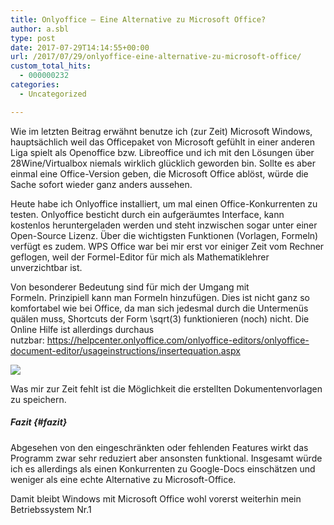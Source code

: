 ```yaml
---
title: Onlyoffice – Eine Alternative zu Microsoft Office?
author: a.sbl
type: post
date: 2017-07-29T14:14:55+00:00
url: /2017/07/29/onlyoffice-eine-alternative-zu-microsoft-office/
custom_total_hits:
  - 000000232
categories:
  - Uncategorized

---
```

Wie im letzten Beitrag erwähnt benutze ich (zur Zeit) Microsoft Windows, hauptsächlich weil das Officepaket von Microsoft gefühlt in einer anderen Liga spielt als Openoffice bzw. Libreoffice und ich mit den Lösungen über 28Wine/Virtualbox niemals wirklich glücklich geworden bin. Sollte es aber einmal eine Office-Version geben, die Microsoft Office ablöst, würde die Sache sofort wieder ganz anders aussehen.

Heute habe ich Onlyoffice installiert, um mal einen Office-Konkurrenten zu testen. Onlyoffice besticht durch ein aufgeräumtes Interface, kann kostenlos heruntergeladen werden und steht inzwischen sogar unter einer Open-Source Lizenz. Über die wichtigsten Funktionen (Vorlagen, Formeln) verfügt es zudem. WPS Office war bei mir erst vor einiger Zeit vom Rechner geflogen, weil der Formel-Editor für mich als Mathematiklehrer unverzichtbar ist.

Von besonderer Bedeutung sind für mich der Umgang mit Formeln. Prinzipiell kann man Formeln hinzufügen. Dies ist nicht ganz so komfortabel wie bei Office, da man sich jedesmal durch die Untermenüs quälen muss, Shortcuts der Form \sqrt(3) funktionieren (noch) nicht. Die Online Hilfe ist allerdings durchaus nutzbar: <https://helpcenter.onlyoffice.com/onlyoffice-editors/onlyoffice-document-editor/usageinstructions/insertequation.aspx>

![][1]

Was mir zur Zeit fehlt ist die Möglichkeit die erstellten Dokumentenvorlagen zu speichern.

##### Fazit {#fazit}

Abgesehen von den eingeschränkten oder fehlenden Features wirkt das Programm zwar sehr reduziert aber ansonsten funktional. Insgesamt würde ich es allerdings als einen Konkurrenten zu Google-Docs einschätzen und weniger als eine echte Alternative zu Microsoft-Office.

Damit bleibt Windows mit Microsoft Office wohl vorerst weiterhin mein Betriebssystem Nr.1

 [1]: https://it-teaching.de/blog/content/images/2017/07/onlyoffice.png